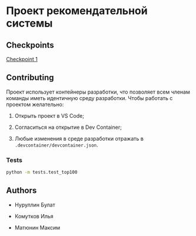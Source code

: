 # Проект рекомендательной системы

## Checkpoints

[Checkpoint 1](checkpoint_1.md)

## Contributing

Проект использует контейнеры разработки, что позволяет всем членам команды иметь идентичную среду разработки. Чтобы работать с проектом желательно:

1. Открыть проект в VS Code;

2. Согласиться на открытие в Dev Container;

3. Любые изменения в среде разработки отражать в `.devcontainer/devcontainer.json`.

### Tests

```bash
python -m tests.test_top100
```

## Authors

- Нуруллин Булат

- Комутков Илья

- Матюнин Максим


